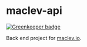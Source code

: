 # maclev-api

[![Greenkeeper badge](https://badges.greenkeeper.io/rochdev/maclev-api.svg)](https://greenkeeper.io/)

Back end project for [maclev.io](http://maclev.io).

